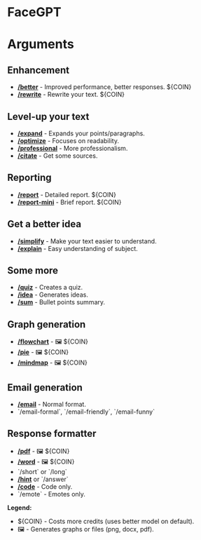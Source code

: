 # FaceGPT

# Arguments
## Enhancement
- **[/better](http://a)** - Improved performance, better responses. ${COIN}
- **[/rewrite](http://a)** - Rewrite your text. ${COIN}

## Level-up your text
- **[/expand](http://a)** - Expands your points/paragraphs.
- **[/optimize](http://a)** - Focuses on readability.
- **[/professional](http://a)** - More professionalism.
- **[/citate](http://a)** - Get some sources.

## Reporting
- **[/report](http://a)** - Detailed report. ${COIN}
- **[/report-mini](http://a)** - Brief report. ${COIN}

## Get a better idea
- **[/simplify](http://a)** - Make your text easier to understand.
- **[/explain](http://a)** - Easy understanding of subject.

## Some more
- **[/quiz](http://a)** - Creates a quiz.
- **[/idea](http://a)** - Generates ideas.
- **[/sum](http://a)** - Bullet points summary.

## Graph generation
- **[/flowchart](http://a)** - 🖼️ ${COIN}
- **[/pie](http://a)** - 🖼️ ${COIN}
- **[/mindmap](http://a)** - 🖼️ ${COIN}

## Email generation
- **[/email](http://a)** - Normal format.
- \`/email-formal\`, \`/email-friendly\`, \`/email-funny\`

## Response formatter
- **[/pdf](http://a)** - 🖼️ ${COIN}
- **[/word](http://a)** - 🖼️ ${COIN}
- \`/short\` or \`/long\`
- **[/hint](http://a)** or \`/answer\`
- **[/code](http://a)** - Code only.
- \`/emote\` - Emotes only.

**Legend:**
- ${COIN} - Costs more credits (uses better model on default).
- 🖼️ - Generates graphs or files (png, docx, pdf).

